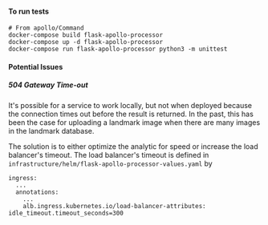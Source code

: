 #### To run tests

    # From apollo/Command
    docker-compose build flask-apollo-processor
    docker-compose up -d flask-apollo-processor
    docker-compose run flask-apollo-processor python3 -m unittest

#### Potential Issues

##### 504 Gateway Time-out

It's possible for a service to work locally, but not when deployed because the connection times out before the result is returned. In the past, this has been the case for uploading a landmark image when there are many images in the landmark database.  

The solution is to either optimize the analytic for speed or increase the load balancer's timeout. The load balancer's timeout is defined in `infrastructure/helm/flask-apollo-processor-values.yaml` by 

    ingress:
      ...
      annotations: 
        ...
        alb.ingress.kubernetes.io/load-balancer-attributes: idle_timeout.timeout_seconds=300